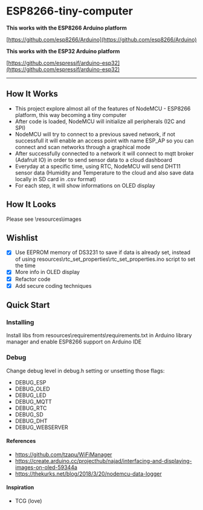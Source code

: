 
# ESP8266-tiny-computer

**This works with the ESP8266 Arduino platform**

[https://github.com/esp8266/Arduino](https://github.com/esp8266/Arduino)

**This works with the ESP32 Arduino platform** 

[https://github.com/espressif/arduino-esp32](https://github.com/espressif/arduino-esp32)

-------
## How It Works
- This project explore almost all of the features of NodeMCU - ESP8266 platform, this way becoming a tiny computer
- After code is loaded, NodeMCU will initialize all peripherals (I2C and SPI)
- NodeMCU will try to connect to a previous saved network, if not successfull it will enable an access point with name ESP_AP so you can connect and scan networks through a graphical mode
- After successfully connected to a network it will connect to mqtt broker (Adafruit IO) in order to send sensor data to a cloud dashboard
- Everyday at a specific time, using RTC, NodeMCU will send DHT11 sensor data (Humidity and Temperature to the cloud and also save data locally in SD card in .csv format)
- For each step, it will show informations on OLED display

## How It Looks
Please see \resources\images

## Wishlist
- [x] Use EEPROM memory of DS3231 to save if data is already set, instead of using resources\rtc_set_properties\rtc_set_properties.ino script to set the time
- [x] More info in OLED display
- [x] Refactor code
- [x] Add secure coding techniques

## Quick Start

### Installing
Install libs from resources\requirements\requirements.txt in Arduino library manager and enable ESP8266 support on Arduino IDE

### Debug
Change debug level in debug.h setting or unsetting those flags:
* DEBUG_ESP
* DEBUG_OLED
* DEBUG_LED
* DEBUG_MQTT
* DEBUG_RTC
* DEBUG_SD
* DEBUG_DHT
* DEBUG_WEBSERVER

#### References

* https://github.com/tzapu/WiFiManager
* https://create.arduino.cc/projecthub/najad/interfacing-and-displaying-images-on-oled-59344a
* https://thekurks.net/blog/2018/3/20/nodemcu-data-logger

#### Inspiration
 * TCG (love)